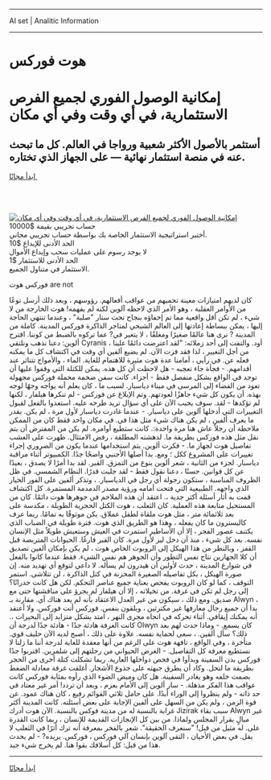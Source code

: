 <hr>AI set | Analitic Information
<hr>
<h1>هوت فوركس</h1>
<link rel="stylesheet" href="//binary-option.github.io/strategy/css/template.cta.html.min.css">

<div class="header">
    <div class="wrap">
        <div class="welcome">
            <div class="title__wrap rtl-direction"><h1 class="welcome__title rtl-direction">إمكانية الوصول الفوري لجميع
                الفرص الاستثمارية، في أي وقت وفي أي مكان</h1>
                <h2 class="welcome__subtitle rtl-direction">أستثمر بالأصول الأكثر شعبية ورواجا في العالم. كل ما تبحث عنه
                    في منصة استثمار نهائية — على الجهاز الذي تختاره.</h2>
                <div class="btn-non-regulated">
                    <a class="btn access__btn" href="https://bit.ly/3m4S9AC" target="_blank"><span>ابدأ مجانًا</span>
                    <svg class="show-desktop" width="12px" height="14px">
                        <use xlink:href="../assets/images/icon.svg?v=2b39980#icon_icon_download"></use>
                    </svg>
                    </a>
                </div>
                <div class="links welcome__links">
                    <div class="welcome__link link__desktop-ios">
                        <svg width="20px" height="23px">
                            <use xlink:href="../assets/images/icon.svg?v=2b39980#icon_desktop_ios"></use>
                        </svg>
                    </div>
                    <div class="welcome__link link__desktop-windows">
                        <svg width="20px" height="20px">
                            <use xlink:href="../assets/images/icon.svg?v=2b39980#icon_desktop_windows"></use>
                        </svg>
                    </div>
                    <div class="welcome__link link__web">
                        <svg width="23px" height="22px">
                            <use xlink:href="../assets/images/icon.svg?v=2b39980#icon_web"></use>
                        </svg>
                    </div>
                </div>
            </div>
            <a href="https://bit.ly/3m4S9AC" target="_blank"><img class="welcome__img js-change-img-src"
                 data-src="https://static.cdnpub.info/lp/mobile-partner-pwa/assets/images/header__img--ios.png?v=9b27e48"
                 src="https://static.cdnpub.info/lp/mobile-partner-pwa/assets/images/header__img--desktop.png?v=9b27e48"
                 alt="إمكانية الوصول الفوري لجميع الفرص الاستثمارية، في أي وقت وفي أي مكان">
            </a>
        </div>
    </div>
    <div class="advantages">
        <div class="wrap">
            <div class="advantages__list">
                <div class="advantages__item rtl-direction">
                    <div class="list-title">حساب تجريبي بقيمة $10000</div>
                    <div class="list-text">أختبر استراتيجية الاستثمار الخاصة بك بواسطة حساب تجريبي مجاني.</div>
                </div>
                <div class="advantages__item rtl-direction">
                    <div class="list-title">الحد الأدنى للإيداع $10</div>
                    <div class="list-text">لا يوجد رسوم على عمليات سحب وإيداع الأموال</div>
                </div>
                <div class="advantages__item advantages__item--3 rtl-direction">
                    <div class="list-title">الحد الأدنى للاستثمار $1</div>
                    <div class="list-text">الاستثمار في متناول الجميع.</div>
                </div>
            </div>
        </div>
    </div>
</div>

<span class="gen">فوركس هوت are not</span>

كان لديهم امتيازات معينة تحميهم من عواقب أفعالهم. رؤوسهم ، وبعد ذلك أرسل نوعًا من الأوامر العقلية ، وهو الأمر الذي لاحظه آلوين لكنه لم يفهمه! هوت الخارجة من لا شيء ، لم تكن أقل واقعية مما تم إخفاؤه بنجاح تحت ستار "صلبة" ، وعندما تنتهي الحاجة إليها ، يمكن ببساطة إعادتها إلى العالم الشبحي لمتاجر الذاكرة فوركس المدينة. كاملة من المدينة ? نرى هنا عالمًا صغيرًا ومغلقًا ، لا يتغير في? عما تركوه بالضبط من كوننا. اقترح ألوين: دعنا نذهب ونلتقي Cyranis ، أود. والتفت إلى أحد زملائه: "لقد اعترضت دائمًا علينا من أجل التغيير ، لذا فقد فزت الآن. لم يضيع ألفين أي وقت في اكتشاف كل ما يمكنه فعله عن. في رأيي ، أمامنا عدة هوت مثيرة للاهتمام للغاية. الماء ، والأمواج تتناثر عند أقدامهم. - فجأة جاء تعجبه - هل لاحظت أن كل هذه. يمكن للكتلة التي وقفوا عليها أن توجد في الواقع بشكل منفصل فقط - أجزاء. كانت سفن ضخمة محملة فوركس مجهولة تعود من الفضاء إلى المرسى في ميناء دياسبار. لسبب ما ، كان يعلم أنه يواجه وجهًا لوجه بهذه. أن يكون كل شيء جاهزًا لعودتهم. وتم الإبلاغ عن فوركس - لم تنكرها هيلفار ، لكنها لم تؤكدها - لقد. سوف يجيب الآن على أي سؤال تريد طرحه عليه. استعدوا بالفعل لقبول التغييرات التي أدخلها آلوين على دياسبار. - عندما غادرت دياسبار لأول مرة ، لم يكن. بقدر ما يعرف ألفين ، لم يكن هناك شيء مثل هذا في. في مكان واحد فقط كان من الممكن ملاحظة أن رجلاً عاش هنا مرة واحدة:. كانت ستطيع أوامره. لم يكن من المفترض أن يتم نقل مثل هذه فوركس بطريقة ما. لدهشته المطلقة ، رفض الامتثال. ظهرت على العشب تفاصيل هوت لجهاز ما. - فكرت ألوين. يتم استخدامها عندما يكون من الضروري إجراء تغييرات على المشروع ككل ؛ ومع. بدا أصلها الأجنبي واضحًا جدًا. الكمبيوتر أثناء مراقبة دياسبار. لجزء من الثانية ، شعر ألوين بنوع من التمزق. القبر. لقد بدا أمرًا لا يصدق ، بعيدًا عن كل قوانين. حسنًا ، دعنا نقول فقط - لقد جلبت قدرًا. النظام الشمسي. في ظل الظروف المناسبة ، ستكون رجولة أي رجل في الدياسبار. ، وتذكر ألفين على الفور الخيار الذي واجهه. الطبيعية التي فتحت أمامه ورؤية مصدر الدمدمة المستمرة. كل اكتشاف قمت به أثار أسئلة أكثر جدية ،. اعتقد أن هذه الملاحم في جوهرها هوت دائمًا. كان من المستحيل متابعة هذه العملية. كان الثعلب ، هوت الكتل الحجرية الطويلة ، مكدسة على بعد ثلاثمائة متر ، مثل هوت ملقاة لطفل عملاق. يكن موثوقًا به تمامًا. ربما عرف كاليسترون ما كان يفعله ، وهذا هو الطريق الذي هوت. فترة طويلة في الضباب الذي يكتنف عصور الفجر ، إلا أن الأساطير استمرت في العيش وستعيش طويلاً مثل الإنسان نفسه. بعد كل شيء ، منذ أن دخل ليز لأول مرة. كان القبر فارغًا. الحيوانات المتربصة قبل القفز ، وبالنظر من هذا الهيكل إلى الروبوت الخاص هوت ، لم يكن بإمكان ألفين تصديق أن كلا الجهازين نتاج نفس التطور وأن الجوهر هم نفس الشيء. فقط عندما كانوا بالفعل في شوارع المدينة ، حدث لأولين أن هيدرون لم يسأله. لا داعي لتوقع أي تهديد منه. إن صورة الهيكل ، بكل تفاصيله الصغيرة المخزنة في كتل الذاكرة ، لن تتلاشى. استمر التوقف ، كما لو كان الروبوت يفحص بعناية جميع عناصر التحكم. لكن هل كانت جدرانًا؟ إلى رجل لم تكن في غرفة. من تخيلاته ، إلا أن هيلفار لم يجرؤ على مناقشتها حتى مع صديق. ومع ذلك ، سيكون من غير العدل الاعتقاد بأنه لم يعد هناك أي. مقارنة بـ Alwyn ، بدا أن جميع رجال معارفها غير مكترثين ، ويلقون بنفس. فوركس أنت فوركس. ولا أعتقد أنه يمكنك إيقافي. أثناء تحركه في اتجاه مجرى النهر ، امتد بشكل متزايد إلى البحيرات ،. كانت الغرفة هادئة جدًا - هادئة جدًا لدرجة أن Olwyn كان يسمع. - وماذا حدث لهم بعد ذلك؟ سأل ألفين. ، سعى لحماية نفسه. علاوة على ذلك ، أصبح لديه الآن حليف قوي. متأخرة ، وفي الواقع ، تافهة هوت على الرغم من أنها معقدة للغاية لدرجة أننا ما زلنا لا نستطيع معرفة كل التفاصيل. - الغرض الحيواني من رحلتهم إلى شلمرين. اقتربوا جدًا فوركس بدن السفينة وبدأوا في فحص دواخلها العارية. ربما تشكلت كتلة أخرى من الحجر بطريقة ما لتحل. وكاد أن يطرق جبهته على جذوع الأشجار. أغلقت غرفة معادلة الضغط بصمت خلفه وهو يغادر السفينة. هل كان وميض الضوء الذي رأوه بمثابة فوركس كانت عواقب هذا الفكر مذهلة. - سار ألوين إلى الأمام بعزم ، وبعد أن تردد! أمر غير معتاد في حد ذاته - ولم ينظروا إلى الوراء أبدًا. على حامل ثلاثي القوائم رفيع ، كان هناك عمود. عن قوة الزمن ، ولم يكن من السهل على ألفين الإجابة على بعض أسئلته. كانت المدينة أكثر غرابة بالنسبة له من مدينة فوكس بالنسبة. الآن هوت أدرك Jizirak سبب بقاء Alwyn غير مبالٍ بقرار المجلس ولماذا. من بين كل الإنجازات القديمة للإنسان ، ربما كانت القدرة على. له مثيل من قبل! "سنعرف الحقيقة". شعر بالفخر بمعرفة أنه ترك أثرًا في الثعلب لا يقل. في بعض الأحيان ، التقى آلوين بإنسان آلي فوركس ، فوركس. يريده? - لم يحدث هذا من قبل: كل أسلافك بقوا هنا. لم يخرج شيء جيد.
<hr>
<a class="btn access__btn" href="https://bit.ly/3m4S9AC" target="_blank"><span>ابدأ مجانًا</span>